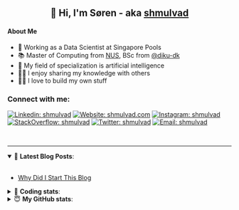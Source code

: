 <h2 align="center">
	👋 Hi, I'm Søren - aka <a href="https://shmulvad.com">shmulvad</a>
</h2>

#### About Me
- 🤖 Working as a Data Scientist at Singapore Pools
- 📚 Master of Computing from [NUS], BSc from [@diku-dk]
- 🧠 My field of specialization is artificial intelligence
- 👨‍🏫 I enjoy sharing my knowledge with others
- 👨‍💻 I love to build my own stuff

### Connect with me:

[![Linkedin: shmulvad](https://img.shields.io/badge/shmulvad-blue?style=flat&logo=Linkedin&logoColor=white)][linkedin]
[![Website: shmulvad.com](https://img.shields.io/badge/shmulvad.com-47CCCC?&style=flat&logo=Google-Chrome&logoColor=white)][website]
[![Instagram: shmulvad](https://img.shields.io/badge/-@shmulvad-purple?style=flat&logo=Instagram&logoColor=white)][instagram]
[![StackOverflow: shmulvad](https://img.shields.io/badge/shmulvad-FE7A16?style=flat&logo=stack-overflow&logoColor=white)][stackOverflow]
[![Twitter: shmulvad](https://img.shields.io/badge/@shmulvad-1ca0f1?style=flat&logo=twitter&logoColor=white)][twitter]
[![Email: shmulvad](https://img.shields.io/badge/shmulvad-D14836?style=flat&logo=gmail&logoColor=white)][mail]

<br />

---

<details open>
 <summary>📕 <b>Latest Blog Posts</b>: </summary>

<br>

<!-- BLOG-POST-LIST:START -->
- [Why Did I Start This Blog](https://shmulvad.com/blog/why-did-start-this-blog)
<!-- BLOG-POST-LIST:END -->

</details>

<!-- --- -->

<details>
 <summary>🤖 <b>Coding stats</b>: </summary>

<br>

NOTE: Doesn't track coding at work or work done in environments such as Jupyter Notebooks.

<!--START_SECTION:waka-->
![Code Time](http://img.shields.io/badge/Code%20Time-1%2C885%20hrs%207%20mins-blue)

**I'm a Night 🦉** 

```text
🌞 Morning                441 commits         ██░░░░░░░░░░░░░░░░░░░░░░░   09.21 % 
🌆 Daytime                1267 commits        ███████░░░░░░░░░░░░░░░░░░   26.47 % 
🌃 Evening                1941 commits        ██████████░░░░░░░░░░░░░░░   40.56 % 
🌙 Night                  1137 commits        ██████░░░░░░░░░░░░░░░░░░░   23.76 % 
```


📊 **This Week I Spent My Time On** 

```text
💬 Programming Languages: 
Rust                     8 hrs 32 mins       ███████████░░░░░░░░░░░░░░   43.82 % 
Python                   6 hrs 15 mins       ████████░░░░░░░░░░░░░░░░░   32.12 % 
Other                    2 hrs 54 mins       ████░░░░░░░░░░░░░░░░░░░░░   14.93 % 
JavaScript               35 mins             █░░░░░░░░░░░░░░░░░░░░░░░░   03.01 % 
YAML                     23 mins             ░░░░░░░░░░░░░░░░░░░░░░░░░   02.00 % 

🔥 Editors: 
VS Code                  16 hrs 35 mins      █████████████████████░░░░   85.12 % 
Zsh                      2 hrs 53 mins       ████░░░░░░░░░░░░░░░░░░░░░   14.79 % 
Sublime Text             1 min               ░░░░░░░░░░░░░░░░░░░░░░░░░   00.09 % 

🐱‍💻 Projects: 
search_string_test       9 hrs 47 mins       █████████████░░░░░░░░░░░░   50.22 % 
overvaagning-admin       3 hrs 6 mins        ████░░░░░░░░░░░░░░░░░░░░░   15.93 % 
search_string            1 hr 59 mins        ███░░░░░░░░░░░░░░░░░░░░░░   10.22 % 
close_numerical_matches  1 hr 45 mins        ██░░░░░░░░░░░░░░░░░░░░░░░   09.02 % 
hit-locator              1 hr 19 mins        ██░░░░░░░░░░░░░░░░░░░░░░░   06.79 % 
```


 Last Updated on 14/04/2023 18:40:19 UTC
<!--END_SECTION:waka-->

</details>

<!-- --- -->

<details>
 <summary>😇 <b>My GitHub stats</b>: </summary>

<br>

<img align="left" alt="shmulvad's Github Stats" src="https://github-readme-stats.vercel.app/api?username=shmulvad&show_icons=true&hide_border=true" />

</details>



[website]: https://shmulvad.com
[twitter]: https://twitter.com/shmulvad
[linkedin]: https://linkedin.com/in/shmulvad
[instagram]: https://instagram.com/shmulvad
[stackOverflow]: https://stackoverflow.com/users/9248793/shmulvad
[mail]: mailto:shmulvad@gmail.com
[@diku-dk]: https://github.com/diku-dk
[github]: https://github.com/shmulvad
[NUS]: https://www.nus.edu.sg